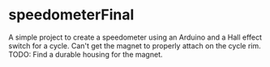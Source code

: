 # speedometerFinal

A simple project to create a speedometer using an Arduino and a Hall effect switch for a cycle.
Can't get the magnet to properly attach on the cycle rim.
TODO: Find a durable housing for the magnet.
